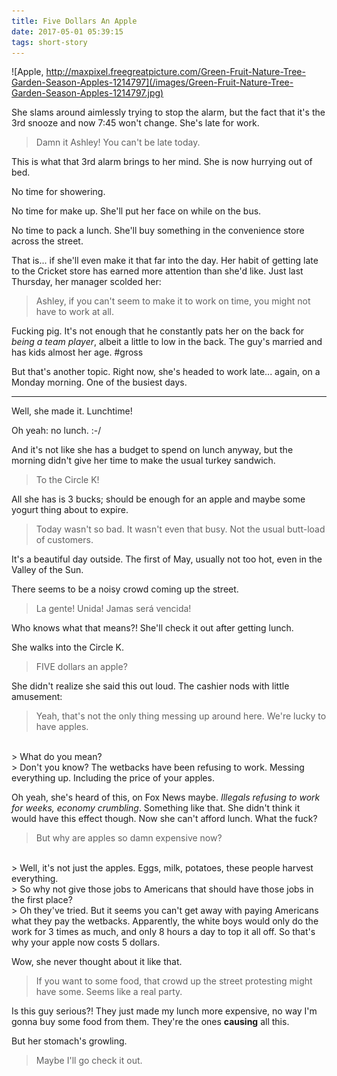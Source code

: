 ```yaml
---
title: Five Dollars An Apple
date: 2017-05-01 05:39:15
tags: short-story
---
```


![Apple, http://maxpixel.freegreatpicture.com/Green-Fruit-Nature-Tree-Garden-Season-Apples-1214797](/images/Green-Fruit-Nature-Tree-Garden-Season-Apples-1214797.jpg)

She slams around aimlessly trying to stop the alarm, but the fact that it's the 3rd snooze and now 7:45 won't change. She's late for work.

> Damn it Ashley! You can't be late today.

This is what that 3rd alarm brings to her mind. She is now hurrying out of bed.

No time for showering.

No time for make up. She'll put her face on while on the bus.

No time to pack a lunch. She'll buy something in the convenience store across the street.

That is... if she'll even make it that far into the day. Her habit of getting late to the Cricket store has earned more attention than she'd like. Just last Thursday, her manager scolded her:

> Ashley, if you can't seem to make it to work on time, you might not have to work at all.

Fucking pig. It's not enough that he constantly pats her on the back for *being a team player*, albeit a little to low in the back. The guy's married and has kids almost her age. #gross

But that's another topic. Right now, she's headed to work late... again, on a Monday morning. One of the busiest days.

---

Well, she made it. Lunchtime!

Oh yeah: no lunch. :-/

And it's not like she has a budget to spend on lunch anyway, but the morning didn't give her time to make the usual turkey sandwich.

> To the Circle K!

All she has is 3 bucks; should be enough for an apple and maybe some yogurt thing about to expire.

> Today wasn't so bad. It wasn't even that busy. Not the usual butt-load of customers.

It's a beautiful day outside. The first of May, usually not too hot, even in the Valley of the Sun.

There seems to be a noisy crowd coming up the street.

> La gente! Unida! Jamas será vencida!

Who knows what that means?! She'll check it out after getting lunch.

She walks into the Circle K.

> FIVE dollars an apple?

She didn't realize she said this out loud. The cashier nods with little amusement:

> Yeah, that's not the only thing messing up around here. We're lucky to have apples.

<br>
> What do you mean?

<br>
> Don't you know? The wetbacks have been refusing to work. Messing everything up. Including the price of your apples.

Oh yeah, she's heard of this, on Fox News maybe. *Illegals refusing to work for weeks, economy crumbling*. Something like that. She didn't think it would have this effect though. Now she can't afford lunch. What the fuck?

> But why are apples so damn expensive now?

<br>
> Well, it's not just the apples. Eggs, milk, potatoes, these people harvest everything.

<br>
> So why not give those jobs to Americans that should have those jobs in the first place?

<br>
> Oh they've tried. But it seems you can't get away with paying Americans what they pay the wetbacks. Apparently, the white boys would only do the work for 3 times as much, and only 8 hours a day to top it all off. So that's why your apple now costs 5 dollars.

Wow, she never thought about it like that.

> If you want to some food, that crowd up the street protesting might have some. Seems like a real party.

Is this guy serious?! They just made my lunch more expensive, no way I'm gonna buy some food from them. They're the ones **causing** all this.

But her stomach's growling.

> Maybe I'll go check it out.
